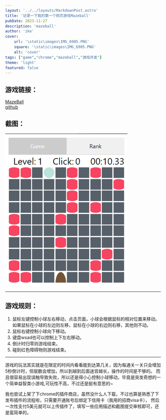 ```yaml
---
layout: '../../layouts/MarkdownPost.astro'
title: '记录一下我的第一个网页游戏Mazeball'
pubDate: 2023-11-27
description: 'mazeball'
author: 'ike'
cover:
    url: '\static\images\IMG_6905.PNG'
    square: '\static\images\IMG_6905.PNG'
    alt: 'cover'
tags: ["game","chrome","mazeball","游戏开发"]
theme: 'light'
featured: false
---
```


## 游戏链接：
[MazeBall](https://ball.ikeno.top)  
[github](https://github.com/Tokoy/mazeball-web)

## 截图：  
![snapshot](/public/static/images/mazeballsh.png)

---
## 游戏规则：
1. 鼠标左键控制小球左右移动，点击页面，小球会根据鼠标的相对位置来移动。 如果鼠标在小球的左边则左移，鼠标在小球的右边则右移，其他则不动。
2. 鼠标右键控制小球向下移动。
3. 键盘wsad也可以控制上下左右移动。
4. 倒计时归零则游戏结束。
5. 碰到红色障碍物则游戏结束。  

---
游戏的玩法其实就是在限定的时间内看看能到达第几关，因为每通关一关只会增加5秒倒计时，但层数会增加，所以到越到后面迷宫越长，操作的时间是不够的。
而且很容易出现误触导致失败，所以还是得小心控制小球移动，毕竟是突发奇想的一个简单益智类小游戏,可玩性不高，不过还是挺有意思的~  

我也尝试上架了下chrome的插件商店，虽然没什么人下载，不过也算是熟悉了下发布插件的流程啦，只需要开通账号后绑定下信用卡（我用的招商visa卡），
然后一次性支付5美元就可以上传插件了，填写一些应用描述和截图提交审核即可，还是蛮简单的。